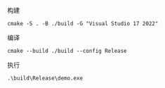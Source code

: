 构建

```shell
cmake -S . -B ./build -G "Visual Studio 17 2022"
```

编译

```shell
cmake --build ./build --config Release
```

执行

```shell
.\build\Release\demo.exe
```
